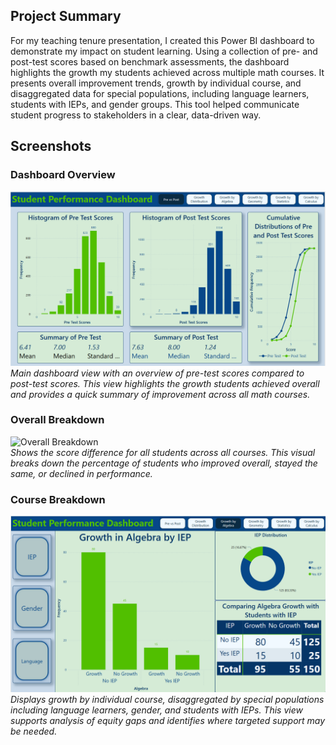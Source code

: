 ## Project Summary

For my teaching tenure presentation, I created this Power BI dashboard to demonstrate my impact on student learning. Using a collection of pre- and post-test scores based on benchmark assessments, the dashboard highlights the growth my students achieved across multiple math courses. It presents overall improvement trends, growth by individual course, and disaggregated data for special populations, including language learners, students with IEPs, and gender groups. This tool helped communicate student progress to stakeholders in a clear, data-driven way.

## Screenshots

### Dashboard Overview
![Dashboard Overview](dashboard-overview.png)  
_Main dashboard view with an overview of pre-test scores compared to post-test scores. This view highlights the growth students achieved overall and provides a quick summary of improvement across all math courses._

### Overall Breakdown
![Overall Breakdown](dashboard-overall-breakdown.png)  
_Shows the score difference for all students across all courses. This visual breaks down the percentage of students who improved overall, stayed the same, or declined in performance._

### Course Breakdown
![Course Breakdown](dashboard-course-breakdown.png)  
_Displays growth by individual course, disaggregated by special populations including language learners, gender, and students with IEPs. This view supports analysis of equity gaps and identifies where targeted support may be needed._


